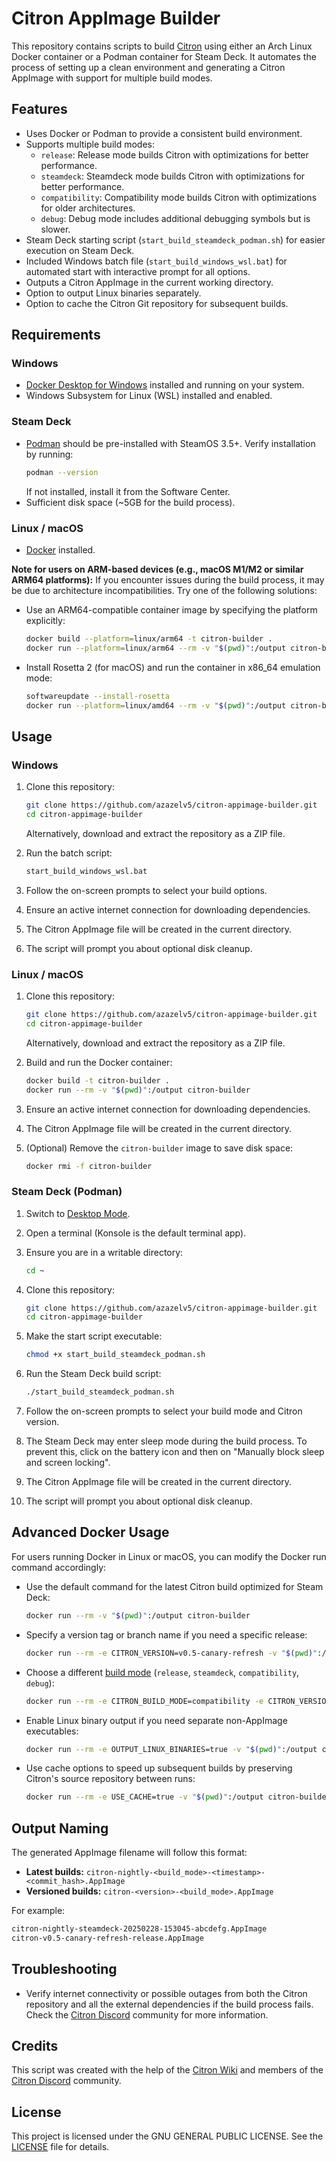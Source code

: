 # Citron AppImage Builder

This repository contains scripts to build [Citron](https://git.citron-emu.org/Citron/Citron) using either an Arch Linux Docker container or a Podman container for Steam Deck. It automates the process of setting up a clean environment and generating a Citron AppImage with support for multiple build modes.

## Features

- Uses Docker or Podman to provide a consistent build environment.
- Supports multiple build modes:
  - `release`: Release mode builds Citron with optimizations for better performance.
  - `steamdeck`: Steamdeck mode builds Citron with optimizations for better performance.
  - `compatibility`: Compatibility mode builds Citron with optimizations for older architectures.
  - `debug`: Debug mode includes additional debugging symbols but is slower.
- Steam Deck starting script (`start_build_steamdeck_podman.sh`) for easier execution on Steam Deck.
- Included Windows batch file (`start_build_windows_wsl.bat`) for automated start with interactive prompt for all options.
- Outputs a Citron AppImage in the current working directory.
- Option to output Linux binaries separately.
- Option to cache the Citron Git repository for subsequent builds.

## Requirements

### Windows

- [Docker Desktop for Windows](https://docs.docker.com/desktop/setup/install/windows-install/) installed and running on your system.
- Windows Subsystem for Linux (WSL) installed and enabled.

### Steam Deck

- [Podman](https://podman.io/) should be pre-installed with SteamOS 3.5+. Verify installation by running:
  ```sh
  podman --version
  ```
  If not installed, install it from the Software Center.
- Sufficient disk space (\~5GB for the build process).

### Linux / macOS

- [Docker](https://docs.docker.com/get-docker/) installed.

**Note for users on ARM-based devices (e.g., macOS M1/M2 or similar ARM64 platforms):** If you encounter issues during the build process, it may be due to architecture incompatibilities. Try one of the following solutions:
- Use an ARM64-compatible container image by specifying the platform explicitly:
   ```sh
   docker build --platform=linux/arm64 -t citron-builder .
   docker run --platform=linux/arm64 --rm -v "$(pwd)":/output citron-builder
   ```
- Install Rosetta 2 (for macOS) and run the container in x86\_64 emulation mode:
   ```sh
   softwareupdate --install-rosetta
   docker run --platform=linux/amd64 --rm -v "$(pwd)":/output citron-builder
   ```

## Usage

### Windows

1. Clone this repository:

   ```sh
   git clone https://github.com/azazelv5/citron-appimage-builder.git
   cd citron-appimage-builder
   ```

   Alternatively, download and extract the repository as a ZIP file.

2. Run the batch script:

   ```sh
   start_build_windows_wsl.bat
   ```

3. Follow the on-screen prompts to select your build options.

4. Ensure an active internet connection for downloading dependencies.

5. The Citron AppImage file will be created in the current directory.

6. The script will prompt you about optional disk cleanup.

### Linux / macOS

1. Clone this repository:

   ```sh
   git clone https://github.com/azazelv5/citron-appimage-builder.git
   cd citron-appimage-builder
   ```

   Alternatively, download and extract the repository as a ZIP file.

2. Build and run the Docker container:

   ```sh
   docker build -t citron-builder .
   docker run --rm -v "$(pwd)":/output citron-builder
   ```

3. Ensure an active internet connection for downloading dependencies.

4. The Citron AppImage file will be created in the current directory.

5. (Optional) Remove the `citron-builder` image to save disk space:

   ```sh
   docker rmi -f citron-builder
   ```

### Steam Deck (Podman)

1. Switch to [Desktop Mode](https://help.steampowered.com/en/faqs/view/671A-4453-E8D2-323C).

2. Open a terminal (Konsole is the default terminal app).

3. Ensure you are in a writable directory:
   ```sh
   cd ~
   ```

4. Clone this repository:
   ```sh
   git clone https://github.com/azazelv5/citron-appimage-builder.git
   cd citron-appimage-builder
   ```

5. Make the start script executable:
   ```sh
   chmod +x start_build_steamdeck_podman.sh
   ```

6. Run the Steam Deck build script:
   ```sh
   ./start_build_steamdeck_podman.sh
   ```

7. Follow the on-screen prompts to select your build mode and Citron version.

8. The Steam Deck may enter sleep mode during the build process. To prevent this, click on the battery icon and then on "Manually block sleep and screen locking".

9. The Citron AppImage file will be created in the current directory.

10. The script will prompt you about optional disk cleanup.

## Advanced Docker Usage

For users running Docker in Linux or macOS, you can modify the Docker run command accordingly:

- Use the default command for the latest Citron build optimized for Steam Deck:

  ```sh
  docker run --rm -v "$(pwd)":/output citron-builder
  ```

- Specify a version tag or branch name if you need a specific release:

  ```sh
  docker run --rm -e CITRON_VERSION=v0.5-canary-refresh -v "$(pwd)":/output citron-builder
  ```

- Choose a different [build mode](https://git.citron-emu.org/Citron/Citron/wiki/Building-For-Linux#building-citron) (`release`, `steamdeck`, `compatibility`, `debug`):
  ```sh
  docker run --rm -e CITRON_BUILD_MODE=compatibility -e CITRON_VERSION=v0.5-canary-refresh -v "$(pwd)":/output citron-builder
  ```

- Enable Linux binary output if you need separate non-AppImage executables:

  ```sh
  docker run --rm -e OUTPUT_LINUX_BINARIES=true -v "$(pwd)":/output citron-builder
  ```

- Use cache options to speed up subsequent builds by preserving Citron's source repository between runs:

  ```sh
  docker run --rm -e USE_CACHE=true -v "$(pwd)":/output citron-builder
  ```

## Output Naming

The generated AppImage filename will follow this format:

- **Latest builds:** `citron-nightly-<build_mode>-<timestamp>-<commit_hash>.AppImage`
- **Versioned builds:** `citron-<version>-<build_mode>.AppImage`

For example:

```sh
citron-nightly-steamdeck-20250228-153045-abcdefg.AppImage
citron-v0.5-canary-refresh-release.AppImage
```

## Troubleshooting

- Verify internet connectivity or possible outages from both the Citron repository and all the external dependencies if the build process fails. Check the [Citron Discord](https://discord.gg/VcSDxrBYUJ) community for more information.

## Credits

This script was created with the help of the [Citron Wiki](https://git.citron-emu.org/Citron/Citron/wiki/?action=_pages) and members of the [Citron Discord](https://discord.gg/VcSDxrBYUJ) community.

## License

This project is licensed under the GNU GENERAL PUBLIC LICENSE. See the [LICENSE](./LICENSE) file for details.

